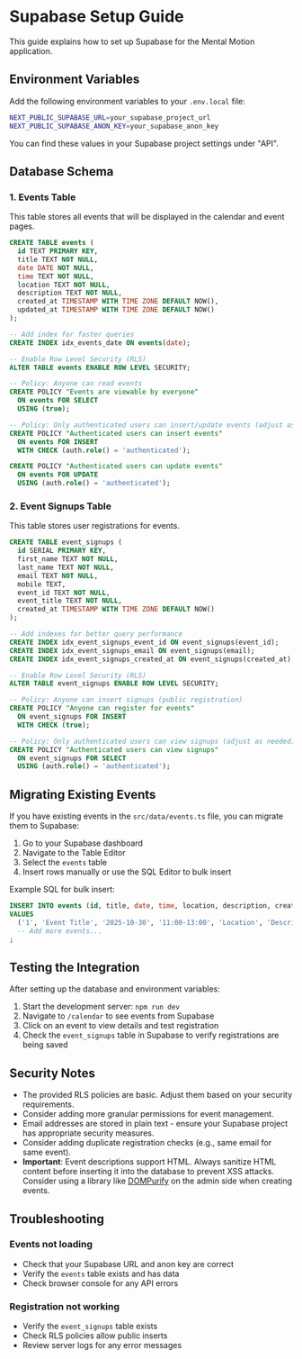 # Supabase Setup Guide

This guide explains how to set up Supabase for the Mental Motion application.

## Environment Variables

Add the following environment variables to your `.env.local` file:

```bash
NEXT_PUBLIC_SUPABASE_URL=your_supabase_project_url
NEXT_PUBLIC_SUPABASE_ANON_KEY=your_supabase_anon_key
```

You can find these values in your Supabase project settings under "API".

## Database Schema

### 1. Events Table

This table stores all events that will be displayed in the calendar and event pages.

```sql
CREATE TABLE events (
  id TEXT PRIMARY KEY,
  title TEXT NOT NULL,
  date DATE NOT NULL,
  time TEXT NOT NULL,
  location TEXT NOT NULL,
  description TEXT NOT NULL,
  created_at TIMESTAMP WITH TIME ZONE DEFAULT NOW(),
  updated_at TIMESTAMP WITH TIME ZONE DEFAULT NOW()
);

-- Add index for faster queries
CREATE INDEX idx_events_date ON events(date);

-- Enable Row Level Security (RLS)
ALTER TABLE events ENABLE ROW LEVEL SECURITY;

-- Policy: Anyone can read events
CREATE POLICY "Events are viewable by everyone"
  ON events FOR SELECT
  USING (true);

-- Policy: Only authenticated users can insert/update events (adjust as needed)
CREATE POLICY "Authenticated users can insert events"
  ON events FOR INSERT
  WITH CHECK (auth.role() = 'authenticated');

CREATE POLICY "Authenticated users can update events"
  ON events FOR UPDATE
  USING (auth.role() = 'authenticated');
```

### 2. Event Signups Table

This table stores user registrations for events.

```sql
CREATE TABLE event_signups (
  id SERIAL PRIMARY KEY,
  first_name TEXT NOT NULL,
  last_name TEXT NOT NULL,
  email TEXT NOT NULL,
  mobile TEXT,
  event_id TEXT NOT NULL,
  event_title TEXT NOT NULL,
  created_at TIMESTAMP WITH TIME ZONE DEFAULT NOW()
);

-- Add indexes for better query performance
CREATE INDEX idx_event_signups_event_id ON event_signups(event_id);
CREATE INDEX idx_event_signups_email ON event_signups(email);
CREATE INDEX idx_event_signups_created_at ON event_signups(created_at);

-- Enable Row Level Security (RLS)
ALTER TABLE event_signups ENABLE ROW LEVEL SECURITY;

-- Policy: Anyone can insert signups (public registration)
CREATE POLICY "Anyone can register for events"
  ON event_signups FOR INSERT
  WITH CHECK (true);

-- Policy: Only authenticated users can view signups (adjust as needed)
CREATE POLICY "Authenticated users can view signups"
  ON event_signups FOR SELECT
  USING (auth.role() = 'authenticated');
```

## Migrating Existing Events

If you have existing events in the `src/data/events.ts` file, you can migrate them to Supabase:

1. Go to your Supabase dashboard
2. Navigate to the Table Editor
3. Select the `events` table
4. Insert rows manually or use the SQL Editor to bulk insert

Example SQL for bulk insert:

```sql
INSERT INTO events (id, title, date, time, location, description, created_at, updated_at)
VALUES
  ('1', 'Event Title', '2025-10-30', '11:00-13:00', 'Location', 'Description HTML', NOW(), NOW()),
  -- Add more events...
;
```

## Testing the Integration

After setting up the database and environment variables:

1. Start the development server: `npm run dev`
2. Navigate to `/calendar` to see events from Supabase
3. Click on an event to view details and test registration
4. Check the `event_signups` table in Supabase to verify registrations are being saved

## Security Notes

- The provided RLS policies are basic. Adjust them based on your security requirements.
- Consider adding more granular permissions for event management.
- Email addresses are stored in plain text - ensure your Supabase project has appropriate security measures.
- Consider adding duplicate registration checks (e.g., same email for same event).
- **Important**: Event descriptions support HTML. Always sanitize HTML content before inserting it into the database to prevent XSS attacks. Consider using a library like [DOMPurify](https://github.com/cure53/DOMPurify) on the admin side when creating events.

## Troubleshooting

### Events not loading
- Check that your Supabase URL and anon key are correct
- Verify the `events` table exists and has data
- Check browser console for any API errors

### Registration not working
- Verify the `event_signups` table exists
- Check RLS policies allow public inserts
- Review server logs for any error messages
